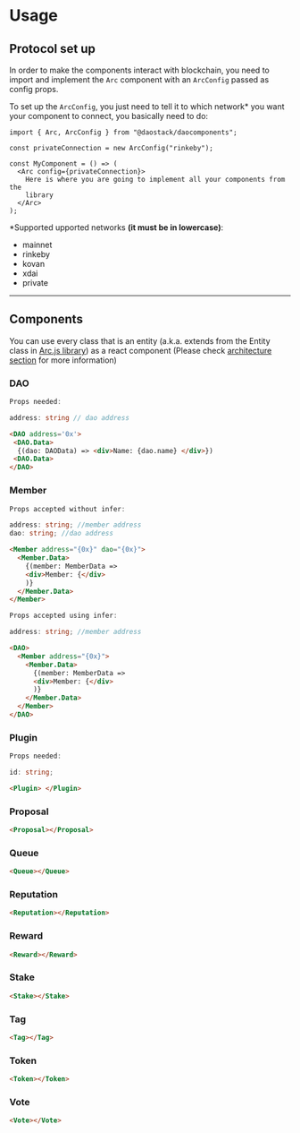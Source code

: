 # Usage

## Protocol set up

In order to make the components interact with blockchain, you need to import and implement the `Arc` component with an `ArcConfig` passed as config props.

To set up the `ArcConfig`, you just need to tell it to which network\* you want your component to connect, you basically need to do:

```tsx
import { Arc, ArcConfig } from "@daostack/daocomponents";

const privateConnection = new ArcConfig("rinkeby");

const MyComponent = () => (
  <Arc config={privateConnection}>
    Here is where you are going to implement all your components from the
    library
  </Arc>
);
```

\*Supported upported networks **(it must be in lowercase)**:

- mainnet
- rinkeby
- kovan
- xdai
- private

---

## Components

You can use every class that is an entity (a.k.a. extends from the Entity class in [Arc.js library](https://github.com/daostack/arc.js)) as a react component (Please check [architecture section]("./architecture") for more information)

### DAO

```ts
Props needed:

address: string // dao address
```

```html
<DAO address='0x'>
 <DAO.Data>
  {(dao: DAOData) => <div>Name: {dao.name} </div>})
 <DAO.Data>
</DAO>
```

### Member

```ts
Props accepted without infer:

address: string; //member address
dao: string; //dao address
```

```html
<Member address="{0x}" dao="{0x}">
  <Member.Data>
    {(member: MemberData =>
    <div>Member: {</div>
    )}
  </Member.Data>
</Member>
```

```ts
Props accepted using infer:

address: string; //member address
```

```html
<DAO>
  <Member address="{0x}">
    <Member.Data>
      {(member: MemberData =>
      <div>Member: {</div>
      )}
    </Member.Data>
  </Member>
</DAO>
```

### Plugin

```ts
Props needed:

id: string;
```

```html
<Plugin> </Plugin>
```

### Proposal

```html
<Proposal></Proposal>
```

### Queue

```html
<Queue></Queue>
```

### Reputation

```html
<Reputation></Reputation>
```

### Reward

```html
<Reward></Reward>
```

### Stake

```html
<Stake></Stake>
```

### Tag

```html
<Tag></Tag>
```

### Token

```html
<Token></Token>
```

### Vote

```html
<Vote></Vote>
```
